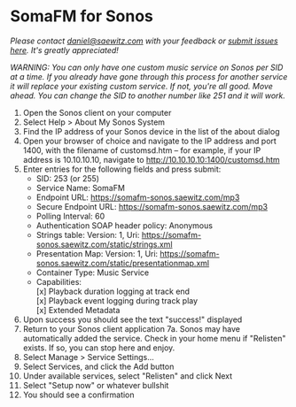 # SomaFM for Sonos

_Please contact daniel@saewitz.com with your feedback or [submit issues here](https://github.com/switz/somafm-sonos). It's greatly appreciated!_

_WARNING: You can only have one custom music service on Sonos per SID at a time.
         If you already have gone through this process for another service it will replace your existing custom service.
         If not, you're all good. Move ahead.
         You can change the SID to another number like 251 and it will work._
      

1. Open the Sonos client on your computer
2. Select Help > About My Sonos System
3. Find the IP address of your Sonos device in the list of the about
dialog
4. Open your browser of choice and navigate to the IP address and port
1400, with the filename of customsd.htm – for example, if your IP address is
10.10.10.10, navigate to http://10.10.10.10:1400/customsd.htm
5. Enter entries for the following fields and press submit:
   - SID: 253 (or 255)
   - Service Name: SomaFM
   - Endpoint URL: https://somafm-sonos.saewitz.com/mp3
   - Secure Endpoint URL: https://somafm-sonos.saewitz.com/mp3
   - Polling Interval: 60
   - Authentication SOAP header policy: Anonymous
   - Strings table: Version: 1, Uri: https://somafm-sonos.saewitz.com/static/strings.xml
   - Presentation Map: Version: 1, Uri: https://somafm-sonos.saewitz.com/static/presentationmap.xml
   - Container Type: Music Service
   - Capabilities:    
         [x] Playback duration logging at track end    
         [x] Playback event logging during track play    
         [x] Extended Metadata    
6. Upon success you should see the text "success!" displayed
7. Return to your Sonos client application
7a. Sonos may have automatically added the service.
    Check in your home menu if "Relisten" exists.
    If so, you can stop here and enjoy.
8. Select Manage > Service Settings...
9. Select Services, and click the Add button
10. Under available services, select "Relisten" and click Next
11. Select "Setup now" or whatever bullshit
12. You should see a confirmation
